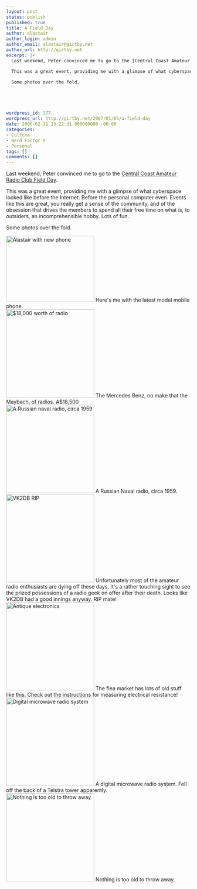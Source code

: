 ```yaml
---
layout: post
status: publish
published: true
title: A Field Day
author: alastair
author_login: admin
author_email: alastair@girtby.net
author_url: http://girtby.net
excerpt: |+
  Last weekend, Peter convinced me to go to the [Central Coast Amateur Radio Club Field Day](http://www.ccarc.org.au/fieldday/index.htm).

  This was a great event, providing me with a glimpse of what cyberspace looked like before the Internet. Before the personal computer even. Events like this are great, you really get a sense of the community, and of the obsession that drives the members to spend all their free time on what is, to outsiders, an incomprehensible hobby. Lots of fun.

  Some photos over the fold.





wordpress_id: 177
wordpress_url: http://girtby.net/2007/01/05/a-field-day
date: 2006-02-21 23:22:31.000000000 -06:00
categories:
- Cultcha
- Nerd Factor X
- Personal
tags: []
comments: []
---
```

Last weekend, Peter convinced me to go to the [Central Coast Amateur Radio Club Field Day](http://www.ccarc.org.au/fieldday/index.htm).

This was a great event, providing me with a glimpse of what cyberspace looked like before the Internet. Before the personal computer even. Events like this are great, you really get a sense of the community, and of the obsession that drives the members to spend all their free time on what is, to outsiders, an incomprehensible hobby. Lots of fun.

Some photos over the fold.





<a id="more"></a><a id="more-177"></a>




<div class="imgblock">
<a href="http://www.flickr.com/photos/12109162@N00/102094325/"><img src="http://static.flickr.com/39/102094325_5f7f6ddb54_m.jpg" width="240" height="180" alt="Alastair with new phone" class="alignleft"/></a> Here's me with the latest model mobile phone.
</div>

<div class="imgblock">
<a href="http://www.flickr.com/photos/12109162@N00/102088085/"><img src="http://static.flickr.com/26/102088085_6acf6244d6_m.jpg" width="240" height="240" alt="$18,000 worth of radio" class="alignleft"/></a> The Mercedes Benz, no make that the Maybach, of radios. A$18,500
</div>

<div class="imgblock">
<a href="http://www.flickr.com/photos/12109162@N00/102088111/"><img src="http://static.flickr.com/43/102088111_701e9f8745_m.jpg" width="240" height="240" alt="A Russian naval radio, circa 1959" class="alignleft"/></a> A Russian Naval radio, circa 1959.
</div>

<div class="imgblock">
<a href="http://www.flickr.com/photos/12109162@N00/102088066/"><img src="http://static.flickr.com/34/102088066_3d68a4c388_m.jpg" width="240" height="240" alt="VK2DB RIP" class="alignleft"/></a> Unfortunately most of the amateur radio enthusiasts are dying off these days. It's a rather touching sight to see the prized possessions of a radio geek on offer after their death. Looks like VK2DB had a good innings anyway. RIP mate!
</div>

<div class="imgblock">
<a href="http://www.flickr.com/photos/12109162@N00/102088027/"><img src="http://static.flickr.com/32/102088027_5682bf7b92_m.jpg" width="240" height="240" alt="Antique electronics" class="alignleft"/></a> The flea market has lots of old stuff like this. Check out the instructions for measuring electrical resistance!
</div>

<div class="imgblock">
<a href="http://www.flickr.com/photos/12109162@N00/102087994/"><img src="http://static.flickr.com/30/102087994_722097dcb1_m.jpg" width="240" height="240" alt="Digital microwave radio system" class="alignleft"></a> A digital microwave radio system. Fell off the back of a Telstra tower apparently.
</div>

<div class="imgblock">
<a href="http://www.flickr.com/photos/12109162@N00/102087968/"><img src="http://static.flickr.com/30/102087968_7211545316_m.jpg" width="240" height="240" alt="Nothing is too old to throw away" class="alignleft"></a> Nothing is too old to throw away.
</div>
